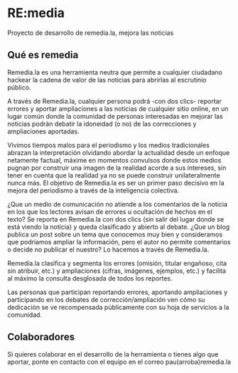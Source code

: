 RE:media
========

Proyecto de desarrollo de remedia.la, mejora las noticias

Qué es remedia
---------------

Remedia.la es una herramienta neutra que permite a cualquier ciudadano hackear la cadena de valor de las noticias para abrirlas al escrutinio público.

A través de Remedia.la, cualquier persona podrá -con dos clics- reportar errores y aportar ampliaciones a las noticias de cualquier sitio online, en un lugar común donde la comunidad de personas interesadas en mejorar las noticias podrán debatir la idoneidad (o no) de las correcciones y ampliaciones aportadas.

Vivimos tiempos malos para el periodismo y los medios tradicionales abrazan la interpretación olvidando abordar la actualidad desde un enfoque netamente factual, máxime en momentos convulsos donde estos medios pugnan por construir una imagen de la realidad acorde a sus intereses, sin tener en cuenta que la realidad ya no se puede construir unilateralmente nunca más. El objetivo de Remedia.la es ser un primer paso decisivo en la mejora del periodismo a través de la inteligencia colectiva. 

¿Que un medio de comunicación no atiende a los comentarios de la noticia en los que los lectores avisan de errores u ocultación de hechos en el texto? Se reporta en Remedia.la con dos clics (sin salir del lugar donde se está viendo la noticia) y queda clasificado y abierto al debate. ¿Que un blog publica un post sobre un tema que conocemos muy bien y consideramos que podríamos ampliar la información, pero el autor no permite comentarios o decide no publicar el nuestro? Lo hacemos a través de Remedia.la. 

Remedia.la clasifica y segmenta los errores (omisión, titular engañoso, cita sin atribuir, etc.) y ampliaciones (cifras, imágenes, ejemplos, etc.) y facilita al máximo la consulta desglosada de todos los reportes. 

Las personas que participan reportando errores, aportando ampliaciones y participando en los debates de corrección/ampliación ven cómo su dedicación se ve recompensada públicamente con su hoja de servicios a la comunidad.


Colaboradores
-------------

Si quieres colaborar en el desarrollo de la herramienta o tienes algo que aportar, ponte en contacto con el equipo en el correo pau(arroba)remedia.la
